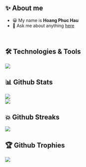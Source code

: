 ## ✨ About me

- 😀 My name is **Hoang Phuc Hau**
- 💬 Ask me about anything [here](https://github.com/phuchautea/phuchautea/issues)
<br>

## 🛠️ Technologies & Tools
<img src="https://skillicons.dev/icons?i=laravel,php,dotnet,js,vuejs,nodejs,mysql,mongodb,html,css,bootstrap" />

## 📊 Github Stats
![](https://img.shields.io/github/stars/phuchautea?style=social)
<br>
![](https://komarev.com/ghpvc/?username=phuchautea&color=green)

## 💥 Github Streaks 
![](https://github-readme-streak-stats.herokuapp.com/?user=phuchautea&theme=vue)

## 🏆 Github Trophies
![](https://github-profile-trophy.vercel.app/?username=phuchautea&theme=vue&no-frame=true&column=4&margin-w=15)


<!---
phuchautea/phuchautea is a ✨ special ✨ repository because its `README.md` (this file) appears on your GitHub profile.
You can click the Preview link to take a look at your changes.
--->
